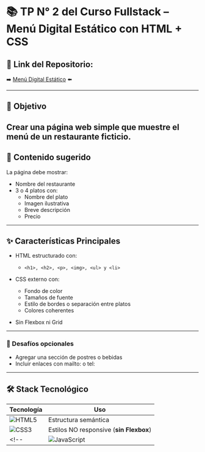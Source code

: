 # 📚 TP N° 2 del Curso Fullstack – Menú Digital Estático con HTML + CSS

## 🔗 Link del Repositorio:
➡️ [Menú Digital Estático](https://laurabrnich4.github.io/TP2-Curso_Fullstack-Menu_digital/) ⬅️

---

## 🎯 Objetivo
Crear una página web simple que muestre el menú de un restaurante ficticio.
---

## 📝 Contenido sugerido
La página debe mostrar:
- Nombre del restaurante
- 3 o 4 platos con:
  + Nombre del plato
  + Imagen ilustrativa
  + Breve descripción
  + Precio

---

## ✨ Características Principales
- HTML estructurado con:
  + `<h1>, <h2>, <p>, <img>, <ul> y <li>`

- CSS externo con:
  + Fondo de color
  + Tamaños de fuente
  + Estilo de bordes o separación entre platos
  + Colores coherentes
- Sin Flexbox ni Grid

----

### 🧪 Desafíos opcionales
- Agregar una sección de postres o bebidas
- Incluir enlaces con mailto: o tel:

---

## 🛠 Stack Tecnológico

| Tecnología | Uso |
|------------|------|
| ![HTML5](https://img.shields.io/badge/html5-%23E34F26.svg?style=for-the-badge&logo=html5&logoColor=white) | Estructura semántica |
| ![CSS3](https://img.shields.io/badge/css3-%231572B6.svg?style=for-the-badge&logo=css3&logoColor=white) | Estilos NO responsive (**sin Flexbox**) |
<!-- | ![JavaScript](https://img.shields.io/badge/JavaScript-%23323330.svg?style=for-the-badge&logo=javascript&logoColor=F7DF1E) | Interactividad del menú | -->


